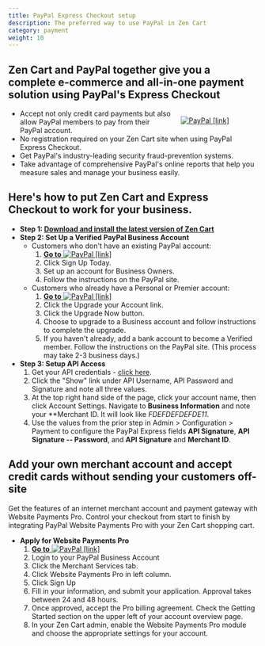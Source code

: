 ```yaml
---
title: PayPal Express Checkout setup
description: The preferred way to use PayPal in Zen Cart 
category: payment
weight: 10
---
```


## Zen Cart and PayPal together give you a complete e-commerce and all-in-one payment solution using PayPal's Express Checkout

<div style="float:right;width: 155px;padding-left:15px;">

[![PayPal [link]](/images/PayPal_Certified.gif "PayPal [link]")](https://www.zen-cart.com/partners/paypal)

</div>

*   Accept not only credit card payments but also allow PayPal members to pay from their PayPal account.
*   No registration required on your Zen Cart site when using PayPal Express Checkout.
*   Get PayPal's industry-leading security fraud-prevention systems.
*   Take advantage of comprehensive PayPal's online reports that help you measure sales and manage your business easily.

## Here's how to put Zen Cart and Express Checkout to work for your business.

*   **Step 1: [Download and install the latest version of Zen Cart](https://www.zen-cart.com/latest)**
*   **Step 2: Set Up a Verified PayPal Business Account**
    *   Customers who don't have an existing PayPal account:
        1.  [**Go to** ![PayPal [link]](/images/paypal.gif "PayPal [link]")](https://www.zen-cart.com/partners/paypal-ec)
        2.  Click Sign Up Today.
        3.  Set up an account for Business Owners.
        4.  Follow the instructions on the PayPal site.
    *   Customers who already have a Personal or Premier account:
        1.  [**Go to** ![PayPal [link]](/images/paypal.gif "PayPal [link]")](https://www.zen-cart.com/partners/paypal-ec)
        2.  Click the Upgrade your Account link.
        3.  Click the Upgrade Now button.
        4.  Choose to upgrade to a Business account and follow instructions to complete the upgrade.
        5.  If you haven't already, add a bank account to become a Verified member. Follow the instructions on the PayPal site. (This process may take 2-3 business days.)
*   **Step 3: Setup API Access**  
    1. Get your API credentials - [click here](https://www.paypal.com/us/cgi-bin/webscr?cmd=_get-api-signature&generic-flow=true).
    2. Click the "Show" link under API Username, API Password and Signature and note all three values.
    3. At the top right hand side of the page, click your account name, then click Account Settings.  Navigate to **Business Information** and note your **Merchant ID.  It will look like *FDEFDEFDEFDE11*. 
    4. Use the values from the prior step in Admin > Configuration > Payment to configure the PayPal Express fields **API Signature**, **API Signature -- Password**, and **API Signature** and **Merchant ID**. 


## Add your own merchant account and accept credit cards without sending your customers off-site

Get the features of an internet merchant account and payment gateway with Website Payments Pro. Control your checkout from start to finish by integrating PayPal Website Payments Pro with your Zen Cart shopping cart.

*   **Apply for Website Payments Pro**
    1.  [**Go to** ![PayPal [link]](/images/paypal.gif "PayPal [link]")](https://www.zen-cart.com//partners/paypal-pro)
    2.  Login to your PayPal Business Account
    3.  Click the Merchant Services tab.
    4.  Click Website Payments Pro in left column.
    5.  Click Sign Up
    6.  Fill in your information, and submit your application. Approval takes between 24 and 48 hours.
    7.  Once approved, accept the Pro billing agreement. Check the Getting Started section on the upper left of your account overview page.
    8.  In your Zen Cart admin, enable the Website Payments Pro module and choose the appropriate settings for your account.

